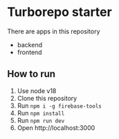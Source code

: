 # Turborepo starter

There are apps in this repository
- backend
- frontend

## How to run
1. Use node v18
2. Clone this repository
3. Run `npm i -g firebase-tools`
4. Run `npm install`
5. Run `npm run dev`
6. Open http://localhost:3000
